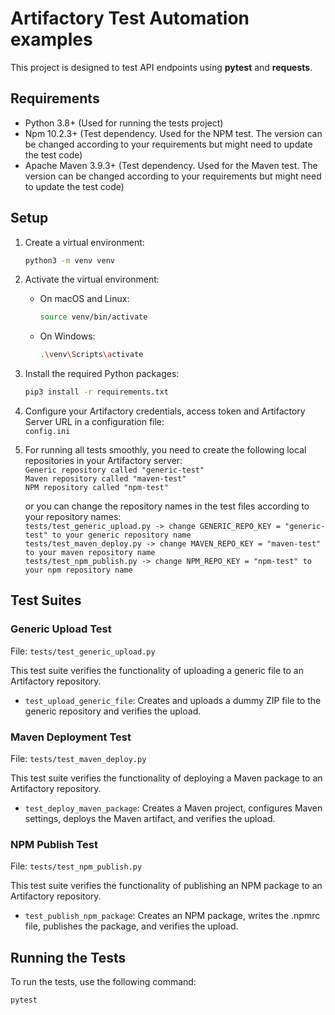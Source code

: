 # Artifactory Test Automation examples

This project is designed to test API endpoints using **pytest** and **requests**.

## Requirements

- Python 3.8+ (Used for running the tests project)
- Npm 10.2.3+ (Test dependency. Used for the NPM test. The version can be changed according to your requirements but might need to update the test code)
- Apache Maven 3.9.3+ (Test dependency. Used for the Maven test. The version can be changed according to your requirements but might need to update the test code)

## Setup

1. Create a virtual environment:
    ```sh
    python3 -m venv venv
    ```

2. Activate the virtual environment:
    - On macOS and Linux:
        ```sh
        source venv/bin/activate
        ```
    - On Windows:
        ```sh
        .\venv\Scripts\activate
        ```

3. Install the required Python packages:
    ```sh
    pip3 install -r requirements.txt
    ```

4. Configure your Artifactory credentials, access token and Artifactory Server URL in a configuration file:
   <br>`config.ini`

5. For running all tests smoothly, you need to create the following local repositories in your Artifactory server:
   <br>`Generic repository called "generic-test"`
   <br>`Maven repository called "maven-test"`
   <br>`NPM repository called "npm-test"`

   or you can change the repository names in the test files according to your repository names:
   <br>`tests/test_generic_upload.py -> change GENERIC_REPO_KEY = "generic-test" to your generic repository name`
   <br>`tests/test_maven_deploy.py -> change MAVEN_REPO_KEY = "maven-test" to your maven repository name`
   <br>`tests/test_npm_publish.py -> change NPM_REPO_KEY = "npm-test" to your npm repository name`


## Test Suites

### Generic Upload Test

File: `tests/test_generic_upload.py`

This test suite verifies the functionality of uploading a generic file to an Artifactory repository.

- `test_upload_generic_file`: Creates and uploads a dummy ZIP file to the generic repository and verifies the upload.

### Maven Deployment Test

File: `tests/test_maven_deploy.py`

This test suite verifies the functionality of deploying a Maven package to an Artifactory repository.

- `test_deploy_maven_package`: Creates a Maven project, configures Maven settings, deploys the Maven artifact, and verifies the upload.

### NPM Publish Test

File: `tests/test_npm_publish.py`

This test suite verifies the functionality of publishing an NPM package to an Artifactory repository.

- `test_publish_npm_package`: Creates an NPM package, writes the .npmrc file, publishes the package, and verifies the upload.

## Running the Tests

To run the tests, use the following command:
```sh
pytest
```

